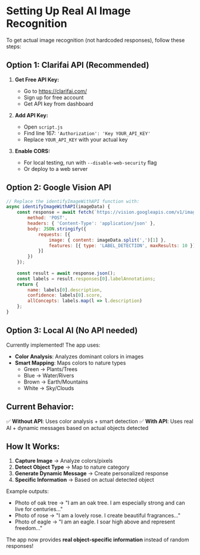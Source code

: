 # Setting Up Real AI Image Recognition

To get actual image recognition (not hardcoded responses), follow these steps:

## Option 1: Clarifai API (Recommended)

1. **Get Free API Key:**
   - Go to https://clarifai.com/
   - Sign up for free account
   - Get API key from dashboard

2. **Add API Key:**
   - Open `script.js`
   - Find line 167: `'Authorization': 'Key YOUR_API_KEY'`
   - Replace `YOUR_API_KEY` with your actual key

3. **Enable CORS:**
   - For local testing, run with `--disable-web-security` flag
   - Or deploy to a web server

## Option 2: Google Vision API

```javascript
// Replace the identifyImageWithAPI function with:
async identifyImageWithAPI(imageData) {
    const response = await fetch(`https://vision.googleapis.com/v1/images:annotate?key=${YOUR_API_KEY}`, {
        method: 'POST',
        headers: { 'Content-Type': 'application/json' },
        body: JSON.stringify({
            requests: [{
                image: { content: imageData.split(',')[1] },
                features: [{ type: 'LABEL_DETECTION', maxResults: 10 }]
            }]
        })
    });
    
    const result = await response.json();
    const labels = result.responses[0].labelAnnotations;
    return {
        name: labels[0].description,
        confidence: labels[0].score,
        allConcepts: labels.map(l => l.description)
    };
}
```

## Option 3: Local AI (No API needed)

Currently implemented! The app uses:
- **Color Analysis**: Analyzes dominant colors in images
- **Smart Mapping**: Maps colors to nature types
  - Green → Plants/Trees
  - Blue → Water/Rivers  
  - Brown → Earth/Mountains
  - White → Sky/Clouds

## Current Behavior:

✅ **Without API**: Uses color analysis + smart detection
✅ **With API**: Uses real AI + dynamic messages based on actual objects detected

## How It Works:

1. **Capture Image** → Analyze colors/pixels
2. **Detect Object Type** → Map to nature category  
3. **Generate Dynamic Message** → Create personalized response
4. **Specific Information** → Based on actual detected object

Example outputs:
- Photo of oak tree → "I am an oak tree. I am especially strong and can live for centuries..."
- Photo of rose → "I am a lovely rose. I create beautiful fragrances..."
- Photo of eagle → "I am an eagle. I soar high above and represent freedom..."

The app now provides **real object-specific information** instead of random responses!